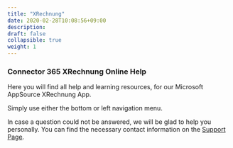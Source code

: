 ```yaml
---
title: "XRechnung"
date: 2020-02-28T10:08:56+09:00
description: 
draft: false
collapsible: true
weight: 1
---
```

### Connector 365 XRechnung Online Help

Here you will find all help and learning resources, for our Microsoft AppSource XRechnung App.

Simply use either the bottom or left navigation menu.

In case a question could not be answered, we will be glad to help you personally. You can find the necessary contact information on the [Support Page](en-us/apps/help-and-support/).